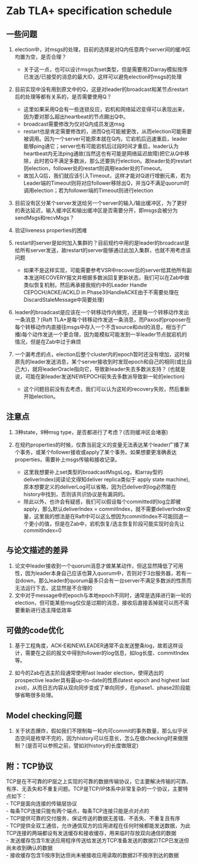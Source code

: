 # Zab TLA+ specification schedule

## 一些问题  
1.	election中，对msgs的处理，目前的选择是对Q内任意两个server间的缓冲区均置为空，是否合理？  
	- 关于这一点，也可以设计msgs为set类型，但是需要用2Darray模拟按序已发送/已接受的消息的最大ID，这样可以避免election时msgs的处理  

2.	目前实现中没有用到原文中的Q，这是对leader的broadcast和某节点restart后的处理等都有关系的，是否需要使用Q？  
	- 这里如果采用Q会有一些连锁反应，宕机和网络延迟变得可以表现出来，因为要对那么超出heartbeat的节点踢出Q中。
	- broadcast需要修改为仅对Q内成员发送msg
	- restart也是肯定需要修改的，进而Q也可能被更改，从而election可能需要被调用。因为一个server可能原本就在Q内，它宕机后迅速重启，leader能够ping通它；server也有可能宕机后过段时间才重启，leader认为heartbeat内无法ping通故(当然这也有可能是网络延迟故障)把它从Q中移除，此时若Q不满足多数派，那么还要执行election。故leader处的restart则election，follower处的restart则调用leader处的Timeout。
	- 故加入Q后，我们就应该引入Timeout，这样才能对Q进行增删元素，若为Leader端的Timeout则将对应follower移除出Q，并当Q不满足quorum时调用election；若为follower端的Timeout则进行election

3.	目前没有区分某个server发送给另一个server的输入/输出缓冲区，为了更好的表达延迟，输入缓冲区和输出缓冲区是否需要分开，即msgs会被分为sendMsgs和recvMsgs？  

4.	验证liveness properties的困难
  
5.	restart的server是如何加入集群的？目前规约中用的是leader的broadcast是给所有server发送，故restart的server能够通过此加入集群，也就不用考虑该问题  
	- 如果不是这样实现，可能需要参考VSR中recover后的server给其他所有副本发送RECOVERY报文并根据多数派回复更新状态，我们可以在Zab中做类似恢复机制，然后再承接我规约中的Leader Handle CEPOCH/ACKE/ACKLD in Phase3(HandleACKE由于不需要处理在DiscardStaleMessage中简要处理) 
 
6.	leader的broadcast是应该在一个转移动作内做完，还是每一个转移动作发出一条消息？(Raft TLA+是每个转移动作发送一条消息，而Paxos的proposer在每个转移动作内直接往msgs中存入一个不含source和dst的消息，相当于广播)每个动作发送一个更合理，因为能模拟可能发到一半leader节点就宕机的情况，但是在Zab中过于麻烦


7.	一个漏考虑的点，election后整个cluster内的epoch暂时还没有增加，这时候原先的leader发送消息，某个server接收到时发现epoch和自己的相同(或比自己大)，就将leaderOracle指向它，导致新leader失去多数派支持？	(也就是说，可能在新leader发送NEWEPOCH前失去多数派导致新一轮的election)
	- 这个问题目前没有去考虑，我们可以认为这轮的recovery失败，然后重新开始election。

## 注意点
1.	3种state，9种msg type，是否都进行了考虑？(否则缓冲区会堵塞)

2.	在规约properties的时候，仅靠当前定义的变量无法表达某个leader广播了某个事务，或某个follower接收或apply了某个事务。如果想要更准确表达properties，需要补上msgs传输和接收记录。
	- 这里我想要补上set类型的broadcastMsgsLog，和array型的deliverIndex(阅读论文得知deliver replica类似于 apply state machine),原本想要定义的deliverLog可以省略，因为已deliver的log必然能在history中找到，否则该共识协议是有漏洞的。
	- 除此以外，也许会有疑惑，我们可以假设每个committed的log立即被apply，那么默认deliverIndex = commitIndex，就不需要deliverIndex变量，这里我的想法是在Raft中可以这么想因为commitIndex不可能回退一个更小的值，但是在Zab中，宕机恢复/选主恢复阶段可能实现时会先让commitIndex=0

## 与论文描述的差异
1.	论文中leader接收到一个quorum消息才做某某动作，但这显然降低了可用性，因为leader本身自己应该也算入quorum中，否则对于3台服务器，若有一台down，那么leader的quorum最多只会有一台server不满足多数派的性质而无法运行下去，这显然是不合理的
2.	文中对于message中的epoch与本地epoch不同时，通常是选择进行新一轮的election，但可能某些msg仅仅是过期的消息，接收后直接丢掉就可以而不需要重新进行选主降低效率

## 可做的code优化
1.	基于工程角度，ACK-E和NEWLEADER通常不会发送整条log，故若这样设计，需要在之前的报文中得到follower的log信息，如log长度、commitIndex等。

2.	如今的Zab在选主阶段通常使用fast leader election，使得选出的prospective leader具有最up-to-date的性质(latest epoch and highest last zxid)，从而日志内容从双向同步变成了单向同步，在phase1、phase2阶段能够省略很多处理。

## Model checking问题
1.	关于状态爆炸，假如我们不限制每一轮内可commit的事务数量，那么似乎状态空间是枚举不完的，因为history可以任意长，怎么在做checking时来做限制？(是否可以参照之前，譬如对history的长度做限定)


## 附：TCP协议
TCP是在不可靠的IP层之上实现的可靠的数据传输协议，它主要解决传输的可靠、有序、无丢失和不重复问题。TCP是TCP/IP体系中非常复杂的一个协议，主要特点如下：  
	- TCP是面向连接的传输层协议  
	- 每条TCP连接只能有两个端点，每条TCP连接只能是点对点的  
	- TCP提供可靠的交付服务，保证传送的数据无差错、不丢失、不重复且有序  
	- TCP提供全双工通信，允许通信双方的应用进程在任何时候都能发送数据，为此TCP连接的两端都设有发送缓存和接收缓存，用来临时存放双向通信的数据  
	- 发送缓存包含1)发送应用程序传送给发送方TCP准备发送的数据2)TCP已发送但尚未收到确认的数据  
	- 接收缓存包含1)按序到达但尚未被接收应用读取的数据2)不按序到达的数据
